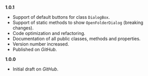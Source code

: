 

**1.0.1**

- Support of default buttons for class `DialogBox`.
- Support of static methods to show `OpenFolderDialog` (breaking changes).
- Code optimization and refactoring.
- Documentation of all public classes, methods and properties.
- Version number increased.
- Published on _GitHub_.

**1.0.0**

- Initial draft on _GitHub_.
